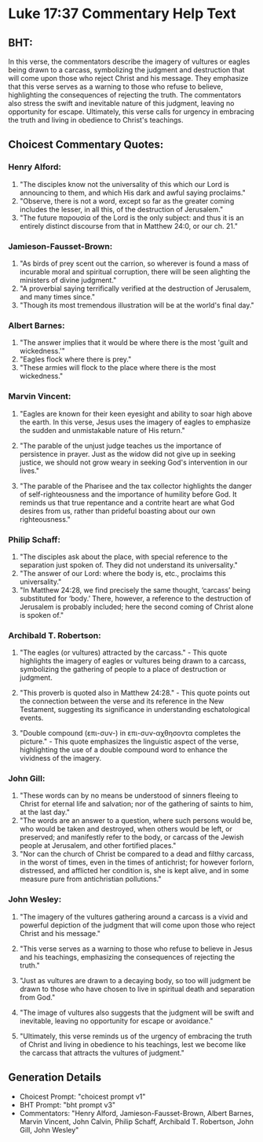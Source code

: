 # Luke 17:37 Commentary Help Text

## BHT:
In this verse, the commentators describe the imagery of vultures or eagles being drawn to a carcass, symbolizing the judgment and destruction that will come upon those who reject Christ and his message. They emphasize that this verse serves as a warning to those who refuse to believe, highlighting the consequences of rejecting the truth. The commentators also stress the swift and inevitable nature of this judgment, leaving no opportunity for escape. Ultimately, this verse calls for urgency in embracing the truth and living in obedience to Christ's teachings.

## Choicest Commentary Quotes:
### Henry Alford:
1. "The disciples know not the universality of this which our Lord is announcing to them, and which His dark and awful saying proclaims."
2. "Observe, there is not a word, except so far as the greater coming includes the lesser, in all this, of the destruction of Jerusalem."
3. "The future παρουσία of the Lord is the only subject: and thus it is an entirely distinct discourse from that in Matthew 24:0, or our ch. 21."

### Jamieson-Fausset-Brown:
1. "As birds of prey scent out the carrion, so wherever is found a mass of incurable moral and spiritual corruption, there will be seen alighting the ministers of divine judgment."
2. "A proverbial saying terrifically verified at the destruction of Jerusalem, and many times since."
3. "Though its most tremendous illustration will be at the world's final day."

### Albert Barnes:
1. "The answer implies that it would be where there is the most 'guilt and wickedness.'"
2. "Eagles flock where there is prey."
3. "These armies will flock to the place where there is the most wickedness."

### Marvin Vincent:
1. "Eagles are known for their keen eyesight and ability to soar high above the earth. In this verse, Jesus uses the imagery of eagles to emphasize the sudden and unmistakable nature of His return." 

2. "The parable of the unjust judge teaches us the importance of persistence in prayer. Just as the widow did not give up in seeking justice, we should not grow weary in seeking God's intervention in our lives." 

3. "The parable of the Pharisee and the tax collector highlights the danger of self-righteousness and the importance of humility before God. It reminds us that true repentance and a contrite heart are what God desires from us, rather than prideful boasting about our own righteousness."

### Philip Schaff:
1. "The disciples ask about the place, with special reference to the separation just spoken of. They did not understand its universality."
2. "The answer of our Lord: where the body is, etc., proclaims this universality."
3. "In Matthew 24:28, we find precisely the same thought, ‘carcass’ being substituted for ‘body.’ There, however, a reference to the destruction of Jerusalem is probably included; here the second coming of Christ alone is spoken of."

### Archibald T. Robertson:
1. "The eagles (or vultures) attracted by the carcass." - This quote highlights the imagery of eagles or vultures being drawn to a carcass, symbolizing the gathering of people to a place of destruction or judgment.

2. "This proverb is quoted also in Matthew 24:28." - This quote points out the connection between the verse and its reference in the New Testament, suggesting its significance in understanding eschatological events.

3. "Double compound (επι-συν-) in επι-συν-αχθησοντα completes the picture." - This quote emphasizes the linguistic aspect of the verse, highlighting the use of a double compound word to enhance the vividness of the imagery.

### John Gill:
1. "These words can by no means be understood of sinners fleeing to Christ for eternal life and salvation; nor of the gathering of saints to him, at the last day."
2. "The words are an answer to a question, where such persons would be, who would be taken and destroyed, when others would be left, or preserved; and manifestly refer to the body, or carcass of the Jewish people at Jerusalem, and other fortified places."
3. "Nor can the church of Christ be compared to a dead and filthy carcass, in the worst of times, even in the times of antichrist; for however forlorn, distressed, and afflicted her condition is, she is kept alive, and in some measure pure from antichristian pollutions."

### John Wesley:
1. "The imagery of the vultures gathering around a carcass is a vivid and powerful depiction of the judgment that will come upon those who reject Christ and his message."

2. "This verse serves as a warning to those who refuse to believe in Jesus and his teachings, emphasizing the consequences of rejecting the truth."

3. "Just as vultures are drawn to a decaying body, so too will judgment be drawn to those who have chosen to live in spiritual death and separation from God."

4. "The image of vultures also suggests that the judgment will be swift and inevitable, leaving no opportunity for escape or avoidance."

5. "Ultimately, this verse reminds us of the urgency of embracing the truth of Christ and living in obedience to his teachings, lest we become like the carcass that attracts the vultures of judgment."


## Generation Details
- Choicest Prompt: "choicest prompt v1"
- BHT Prompt: "bht prompt v3"
- Commentators: "Henry Alford, Jamieson-Fausset-Brown, Albert Barnes, Marvin Vincent, John Calvin, Philip Schaff, Archibald T. Robertson, John Gill, John Wesley"
